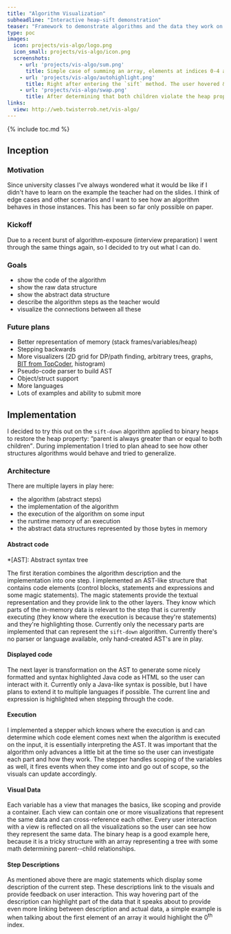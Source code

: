 ```yaml
---
title: "Algorithm Visualization"
subheadline: "Interactive heap-sift demonstration"
teaser: "Framework to demonstrate algorithms and the data they work on."
type: poc
images:
  icon: projects/vis-algo/logo.png
  icon_small: projects/vis-algo/icon.png
  screenshots:
    - url: 'projects/vis-algo/sum.png'
      title: Simple case of summing an array, elements at indices 0-4 are already summed together and index 5 is the next to add.
    - url: 'projects/vis-algo/autohighlight.png'
      title: Right after entering the `sift` method. The user hovered &quot;current node&quot; in description so the node containing 9 is highlighted.
    - url: 'projects/vis-algo/swap.png'
      title: After determining that both children violate the heap property, the parent is ready to be swapped. No user interaction at this point.
links:
  view: http://web.twisterrob.net/vis-algo/
---
```

{% include toc.md %}

## Inception

### Motivation
Since university classes I've always wondered what it would be like if I didn't have to learn on the example the teacher had on the slides. I think of edge cases and other scenarios and I want to see how an algorithm behaves in those instances. This has been so far only possible on paper.

### Kickoff
Due to a recent burst of algorithm-exposure (interview preparation) I went through the same things again, so I decided to try out what I can do.

### Goals
 * show the code of the algorithm
 * show the raw data structure
 * show the abstract data structure
 * describe the algorithm steps as the teacher would
 * visualize the connections between all these

### Future plans
 * Better representation of memory (stack frames/variables/heap)
 * Stepping backwards
 * More visualizers (2D grid for DP/path finding, arbitrary trees, graphs, [BIT from TopCoder](https://www.topcoder.com/community/data-science/data-science-tutorials/binary-indexed-trees/), histogram)
 * Pseudo-code parser to build AST
 * Object/struct support
 * More languages
 * Lots of examples and ability to submit more
 
## Implementation
I decided to try this out on the `sift-down` algorithm applied to binary heaps to restore the heap property: <q>parent is always greater than or equal to both children</q>. During implementation I tried to plan ahead to see how other structures algorithms would behave and tried to generalize.

### Architecture
There are multiple layers in play here:

 * the algorithm (abstract steps)
 * the implementation of the algorithm
 * the execution of the algorithm on some input
 * the runtime memory of an execution
 * the abstract data structures represented by those bytes in memory
 
#### Abstract code
*[AST]: Abstract syntax tree

The first iteration combines the algorithm description and the implementation into one step. I implemented an AST-like structure that contains code elements (control blocks, statements and expressions and some magic statements). The magic statements provide the textual representation and they provide link to the other layers. They know which parts of the in-memory data is relevant to the step that is currently executing (they know where the execution is because they're statements) and they're highlighting those. Currently only the necessary parts are implemented that can represent the `sift-down` algorithm. Currently there's no parser or language available, only hand-created AST's are in play.

#### Displayed code
The next layer is transformation on the AST to generate some nicely formatted and syntax highlighted Java code as HTML so the user can interact with it. Currently only a Java-like syntax is possible, but I have plans to extend it to multiple languages if possible. The current line and expression is highlighted when stepping through the code.

#### Execution
I implemented a stepper which knows where the execution is and can determine which code element comes next when the algorithm is executed on the input, it is essentially interpreting the AST. It was important that the algorithm only advances a little bit at the time so the user can investigate each part and how they work. The stepper handles scoping of the variables as well, it fires events when they come into and go out of scope, so the visuals can update accordingly.

#### Visual Data
Each variable has a view that manages the basics, like scoping and provide a container. Each view can contain one or more visualizations that represent the same data and can cross-reference each other. Every user interaction with a view is reflected on all the visualizations so the user can see how they represent the same data. The binary heap is a good example here, because it is a tricky structure with an array representing a tree with some math determining parent--child relationships. 

#### Step Descriptions
As mentioned above there are magic statements which display some description of the current step. These descriptions link to the visuals and provide feedback on user interaction. This way hovering part of the description can highlight part of the data that it speaks about to provide even more linking between description and actual data, a simple example is when talking about the first element of an array it would highlight the 0<sup>th</sup> index.
